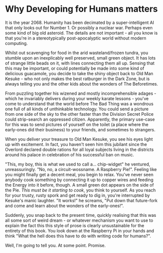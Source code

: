 # Why Developing for Humans matters

It is the year 2068. Humanity has been decimated by a super-intelligent AI that only looks out for Number 1. Or possibly a nuclear war. Perhaps even some kind of big old asteroid. The details are not important - all you know is that you're in a stereotypically post-apocalyptic world without modern computing.

Whilst out scavenging for food in the arid wasteland/frozen tundra, you stumble upon an inexplicably well preserved, small green object. It has lots of strange little beads on it, with lines connecting them all up. Sensing that this may be important, or could potentially be made into some kind of delicious guacamole, you decide to take the shiny object back to Old Man Kesuke - who not only makes the best ratburger in the Dark Zone, but is always telling you and the other kids about the wonders of The Beforetimes.

From puzzling together his wizened and mostly incomprehensible adages - which he invariably delivers during your weekly karate lessons - you've come to understand that the world before The Bad Thing was a wondrous one full of all kinds of unthinkable technology. You could send a picture from one side of the sky to the other faster than the Division Secret Police could strip-search an oppressed citizen. Apparently, the primary use-case for this was to send pictures of yourself on the toilet (a place where the early-ones did their business) to your friends, and sometimes to strangers.

When you deliver your treasure to Old Man Kesuke, you see his eyes light up with excitement. In fact, you haven't seen him this jubilant since the Overlord declared double rations for all loyal subjects living in the districts around his palace in celebration of his successful ban on music.

"This, my boy, this is what we used to call a... chip-widget" he ventured, unreassuringly. "No, no, a circuit-wossname. A Raspberry Pie!". Feeling like you might finally get a decent meal, you begin to relax. You've never seen anybody cook something by connecting it up to copper wires and feeding the Energy into it before, though. A small green dot appears on the side of the Pie. *This must be it starting to cook*, you think to yourself. As you reach for your trusty, rusty spork and get ready to dig in, you're interrupted by Kesuke's manic laughter. "It works!" he screams, "Put down that future-fork and come and learn about the wonders of the early-ones!".

Suddenly, you snap back to the present time, quickly realising that this was all some sort of weird dream - or whatever mechanism you want to use to explain the fact this this style of prose is clearly unsustainable for the entirety of this book. You look down at the Raspberry Pi in your hands and think "What the hell does this have to do with writing code for humans?". 

Well, I'm going to tell you. At some point. Promise.